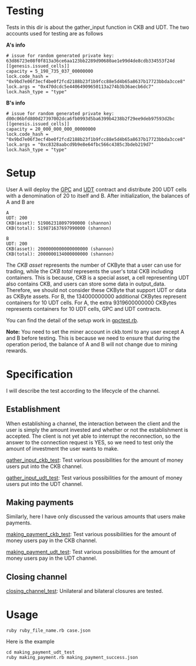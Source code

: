 # Testing

Tests in this dir is about the gather_input function in CKB and UDT. The two accounts used for testing are as follows

**A's info**

``` 
# issue for random generated private key: 63d86723e08f0f813a36ce6aa123bb2289d90680ae1e99d4de8cdb334553f24d
[[genesis.issued_cells]]
capacity = 5_198_735_037_00000000
lock.code_hash = "0x9bd7e06f3ecf4be0f2fcd2188b23f1b9fcc88e5d4b65a8637b17723bbda3cce8"
lock.args = "0x470dcdc5e44064909650113a274b3b36aecb6dc7"
lock.hash_type = "type"
```

**B's info**

``` 
# issue for random generated private key: d00c06bfd800d27397002dca6fb0993d5ba6399b4238b2f29ee9deb97593d2bc
[[genesis.issued_cells]]
capacity = 20_000_000_000_00000000
lock.code_hash = "0x9bd7e06f3ecf4be0f2fcd2188b23f1b9fcc88e5d4b65a8637b17723bbda3cce8"
lock.args = "0xc8328aabcd9b9e8e64fbc566c4385c3bdeb219d7"
lock.hash_type = "type"

```

# Setup

User A will deploy the [GPC](https://github.com/ZhichunLu-11/ckb-gpc-contract/blob/master/main.c) and [UDT](https://github.com/ZhichunLu-11/ckb-gpc-contract/blob/f39fd7774019d0333857f8e6861300a67fb1e266/c/simple_udt.c) contract and distribute 200 UDT cells with a denomination of 20 to itself and B. After initialization, the balances of A and B are

``` 
A
UDT: 200
CKB(asset): 519862318097990000 (shannon)
CKB(total): 519871637697990000 (shannon)

B
UDT: 200
CKB(asset): 2000000000000000000 (shannon)
CKB(total): 2000000134000000000 (shannon)
```

The *CKB asset* represents the number of CKByte that a user can use for trading, while the *CKB total* represents the user's total CKB including containers. This is because, CKB is a special asset, a cell representing UDT also contains CKB, and users can store some data in output_data. Therefore, we should not consider these CKByte that support UDT or data as CKByte assets. For B, the 134000000000 additional CKBytes represent containers for 10 UDT cells. For A, the extra 9319600000000 CKBytes represents containers for 10 UDT cells, GPC and UDT contracts.

You can find the detail of the setup work in [gpctest.rb](https://github.com/ZhichunLu-11/Channel-prototype/blob/master/testing/libs/gpctest.rb#L97-L183). 

**Note:** You need to set the miner account in ckb.toml to any user except A and B before testing. This is because we need to ensure that during the operation period, the balance of A and B will not change due to mining rewards.

# Specification

I will describe the test according to the lifecycle of the channel.

## Establishment
When establishing a channel, the interaction between the client and the user is simply the amount invested and whether or not the establishment is accepted. The client is not yet able to interrupt the reconnection, so the answer to the connection request is YES, so we need to test only the amount of investment the user wants to make.

[gather_input_ckb_test](https://github.com/ZhichunLu-11/Channel-prototype/tree/master/testing/gather_input_ckb_test): Test various possibilities for the amount of money users put into the CKB channel.


[gather_input_udt_test](https://github.com/ZhichunLu-11/Channel-prototype/tree/master/testing/gather_input_udt_test): Test various possibilities for the amount of money users put into the UDT channel.

## Making payments

Similarly, here I have only discussed the various amounts that users make payments.

[making_payment_ckb_test](https://github.com/ZhichunLu-11/Channel-prototype/tree/master/testing/making_payment_ckb_test): Test various possibilities for the amount of money users pay in the CKB channel.


[making_payment_udt_test](https://github.com/ZhichunLu-11/Channel-prototype/tree/master/testing/gather_input_udt_test): Test various possibilities for the amount of money users pay in the UDT channel.

## Closing channel

[closing_channel_test](https://github.com/ZhichunLu-11/Channel-prototype/tree/master/testing/closing_channel_test): Unilateral and bilateral closures are tested.


# Usage

```
ruby ruby_file_name.rb case.json
```

Here is the example

```
cd making_payment_udt_test
ruby making_payment.rb making_payment_success.json
```